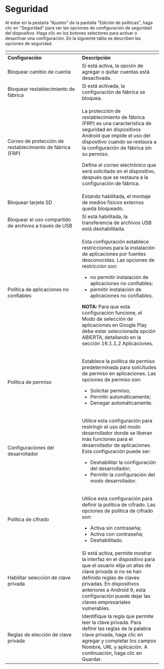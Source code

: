# Seguridad

Al estar en la pestaña "Ajustes" de la pantalla "Edición de políticas", haga clic en "Seguridad" para ver las opciones de configuración de seguridad del dispositivo. Haga clic en los botones selectores para activar o desactivar una configuración. En la siguiente tabla se describen las opciones de seguridad.

<table data-header-hidden><thead><tr><th width="228"></th><th></th></tr></thead><tbody><tr><td><strong>Configuración</strong></td><td><strong>Descripción</strong></td></tr><tr><td>Bloquear cambio de cuenta</td><td>Sí está activa, la opción de agregar o quitar cuentas está desactivada.</td></tr><tr><td>Bloquear restablecimiento de fábrica</td><td>Si está activada, la configuración de fábrica se bloquea.</td></tr><tr><td>Correo de protección de restablecimiento de fábrica (FRP)</td><td><p>La protección de restablecimiento de fábrica (FRP) es una característica de seguridad en dispositivos Android que impide el uso del dispositivo cuando se restaura a la configuración de fábrica sin su permiso. </p><p>Define el correo electrónico que será solicitado en el dispositivo, después que se restaura a la configuración de fábrica.</p></td></tr><tr><td>Bloquear tarjeta SD</td><td>Estando habilitada, el montaje de medios físicos externos queda bloqueado.</td></tr><tr><td>Bloquear el uso compartido de archivos a través de USB</td><td>Sí está habilitada, la transferencia de archivos USB está deshabilitada.</td></tr><tr><td>Política de aplicaciones no confiables</td><td><p>Esta configuración establece restricciones para la instalación de aplicaciones por fuentes desconocidas. Las opciones de restricción son:</p><ul><li>no permitir instalación de aplicaciones no confiables;</li><li>permitir instalación de aplicaciones no confiables.</li></ul><p><strong>NOTA:</strong> Para que esta configuración funcione, el Modo de selección de aplicaciones en Google Play debe estar seleccionada opción ABIERTA, detallando en la sección 16.1.1.2 Aplicaciones.</p></td></tr><tr><td>Política de permiso</td><td><p>Establece la política de permiso predeterminada para solicitudes de permiso en aplicaciones. Las opciones de permiso son:</p><ul><li>Solicitar permiso;</li><li>Permitir automáticamente;</li><li>Denegar automáticamente.</li></ul></td></tr><tr><td>Configuraciones del desarrollador</td><td><p>Utilice esta configuración para restringir el uso del modo desarrollador donde se liberan más funciones para el desarrollador de aplicaciones. Esta configuración puede ser:</p><ul><li>Deshabilitar la configuración del desarrollador;</li><li>Permitir la configuración del modo desarrollador.</li></ul></td></tr><tr><td>Política de cifrado</td><td><p>Utilice esta configuración para definir la política de cifrado. Las opciones de política de cifrado son:</p><ul><li>Activa sin contraseña;</li><li>Activa con contraseña;</li><li>Deshabilitado.</li></ul></td></tr><tr><td>Habilitar selección de clave privada</td><td>Sí está activa, permite mostrar la interfaz en el dispositivo para que el usuario elija un alias de clave privada si no se han definido reglas de claves privadas. En dispositivos anteriores a Android 9, esta configuración puede dejar las claves empresariales vulnerables.</td></tr><tr><td>Reglas de elección de clave privada</td><td>Identifique la regla que permite leer la clave privada. Para definir las reglas de la palabra clave privada, haga clic en agregar y completar los campos Nombre, URL y aplicación. A continuación, haga clic en Guardar.</td></tr></tbody></table>
